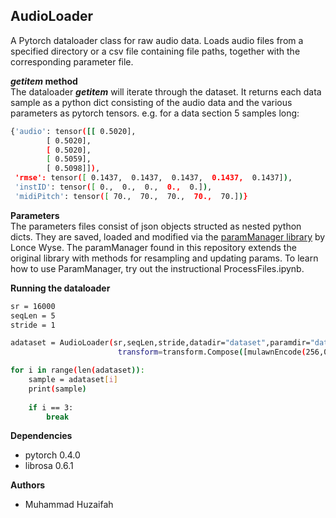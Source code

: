 ## AudioLoader

A Pytorch dataloader class for raw audio data. 
Loads audio files from a specified directory or a csv file containing file paths, together with the corresponding parameter file. 

**_getitem_ method**  
The dataloader ___getitem___ will iterate through the dataset. It returns each data sample as a python dict consisting of the audio data and the various parameters as pytorch tensors.
e.g. for a data section 5 samples long:
```bash
{'audio': tensor([[ 0.5020],
        [ 0.5020],
        [ 0.5020],
        [ 0.5059],
        [ 0.5098]]), 
 'rmse': tensor([ 0.1437,  0.1437,  0.1437,  0.1437,  0.1437]), 
 'instID': tensor([ 0.,  0.,  0.,  0.,  0.]), 
 'midiPitch': tensor([ 70.,  70.,  70.,  70.,  70.])}
```  
**Parameters**  
The parameters files consist of json objects structed as nested python dicts. They are saved, loaded and modified via the [paramManager library](https://github.com/lonce/paramManager) by Lonce Wyse.
The paramManager found in this repository extends the original library with methods for resampling and updating params. To learn how to use ParamManager, try out the instructional ProcessFiles.ipynb.

**Running the dataloader**
```bash
sr = 16000  
seqLen = 5  
stride = 1

adataset = AudioLoader(sr,seqLen,stride,datadir="dataset",paramdir="dataparam",extension="wav",
						transform=transform.Compose([mulawnEncode(256,0,1),ToTensor()]),param_transform=ToTensor())

for i in range(len(adataset)):
    sample = adataset[i]
    print(sample)
    
    if i == 3:
        break
```
**Dependencies**  
* pytorch 0.4.0  
* librosa 0.6.1  

**Authors**  
* Muhammad Huzaifah






